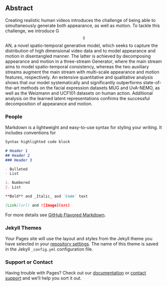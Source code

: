 ## Abstract

Creating realistic human videos introduces the challenge of being able to simultaneously generate both appearance, as well as motion. To tackle this challenge, we introduce G$$^{3}$$AN, a novel spatio-temporal generative model, which seeks to capture the distribution of high dimensional video data and to model appearance and motion in disentangled manner. The latter is achieved by decomposing appearance and motion in a three-stream Generator, where the main stream aims to model spatio-temporal consistency, whereas the two auxiliary streams augment the main stream with multi-scale appearance and motion features, respectively. An extensive quantitative and qualitative analysis shows that our model systematically and significantly outperforms state-of-the-art methods on the facial expression datasets MUG and UvA-NEMO, as well as the Weizmann and UCF101 datasets on human action. Additional analysis on the learned latent representations confirms the successful decomposition of appearance and motion.

### People

Markdown is a lightweight and easy-to-use syntax for styling your writing. It includes conventions for

```markdown
Syntax highlighted code block

# Header 1
## Header 2
### Header 3

- Bulleted
- List

1. Numbered
2. List

**Bold** and _Italic_ and `Code` text

[Link](url) and ![Image](src)
```

For more details see [GitHub Flavored Markdown](https://guides.github.com/features/mastering-markdown/).

### Jekyll Themes

Your Pages site will use the layout and styles from the Jekyll theme you have selected in your [repository settings](https://github.com/wyhsirius/G3AN/settings). The name of this theme is saved in the Jekyll `_config.yml` configuration file.

### Support or Contact

Having trouble with Pages? Check out our [documentation](https://help.github.com/categories/github-pages-basics/) or [contact support](https://github.com/contact) and we’ll help you sort it out.
